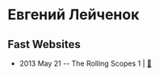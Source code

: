 # Евгений Лейченок

## Fast Websites
- 2013 May 21 -- The Rolling Scopes 1  | [:notebook:](http://rolling-scopes.github.io/slides/rs1/fast-websites/)  
